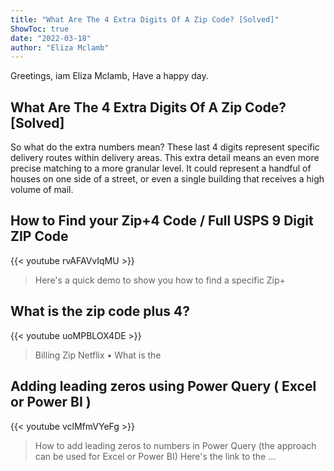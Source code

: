 ```yaml
---
title: "What Are The 4 Extra Digits Of A Zip Code? [Solved]"
ShowToc: true 
date: "2022-03-18"
author: "Eliza Mclamb" 
---
```


Greetings, iam Eliza Mclamb, Have a happy day.
## What Are The 4 Extra Digits Of A Zip Code? [Solved]
So what do the extra numbers mean? These last 4 digits represent specific delivery routes within delivery areas. This extra detail means an even more precise matching to a more granular level. It could represent a handful of houses on one side of a street, or even a single building that receives a high volume of mail.

## How to Find your Zip+4 Code / Full USPS 9 Digit ZIP Code
{{< youtube rvAFAVvIqMU >}}
>Here's a quick demo to show you how to find a specific Zip+

## What is the zip code plus 4?
{{< youtube uoMPBLOX4DE >}}
>Billing Zip Netflix • What is the 

## Adding leading zeros using Power Query ( Excel or Power BI )
{{< youtube vclMfmVYeFg >}}
>How to add leading zeros to numbers in Power Query (the approach can be used for Excel or Power BI) Here's the link to the ...

